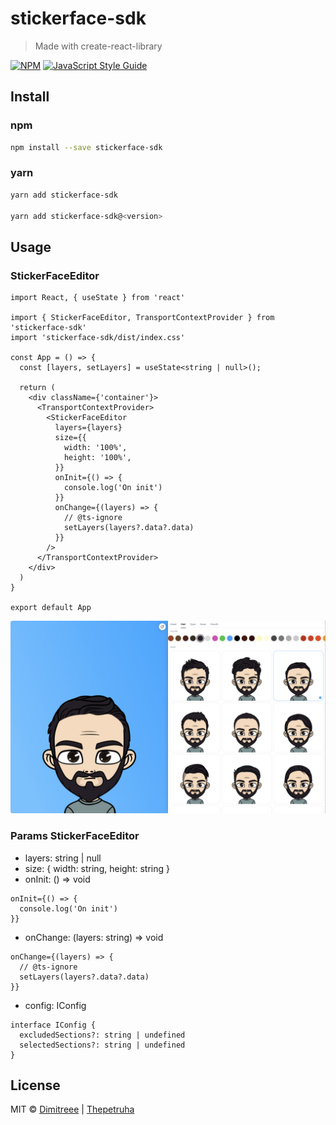 # stickerface-sdk

> Made with create-react-library

[![NPM](https://img.shields.io/npm/v/stickerface-sdk.svg)](https://www.npmjs.com/package/stickerface-sdk) [![JavaScript Style Guide](https://img.shields.io/badge/code_style-standard-brightgreen.svg)](https://standardjs.com)

## Install

### npm
```bash
npm install --save stickerface-sdk
```

### yarn
```bash
yarn add stickerface-sdk

yarn add stickerface-sdk@<version>
```

## Usage

### StickerFaceEditor

```tsx
import React, { useState } from 'react'

import { StickerFaceEditor, TransportContextProvider } from 'stickerface-sdk'
import 'stickerface-sdk/dist/index.css'

const App = () => {
  const [layers, setLayers] = useState<string | null>();

  return (
    <div className={'container'}>
      <TransportContextProvider>
        <StickerFaceEditor
          layers={layers}
          size={{
            width: '100%',
            height: '100%',
          }}
          onInit={() => {
            console.log('On init')
          }}
          onChange={(layers) => {
            // @ts-ignore
            setLayers(layers?.data?.data)
          }}
        />
      </TransportContextProvider>
    </div>
  )
}

export default App
```
![alt text](screenshots/stickerfaceEditor.png)

### Params StickerFaceEditor

* layers: string | null
* size: { width: string, height: string }
* onInit: () => void
```tsx
onInit={() => {
  console.log('On init')
}}
```
* onChange: (layers: string) => void
```tsx
onChange={(layers) => {
  // @ts-ignore
  setLayers(layers?.data?.data)
}}
```
* config: IConfig
```tsx
interface IConfig {
  excludedSections?: string | undefined
  selectedSections?: string | undefined
}
```

## License

MIT © [Dimitreee](https://github.com/Dimitreee) | [Thepetruha](https://github.com/thepetruha)
